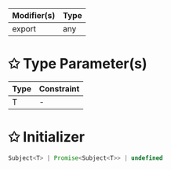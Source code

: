 | Modifier(s)                            | Type                     |
|----------------------------------------|--------------------------|
| export | any |

# &#10025; Type Parameter(s)

| Type | Constraint |
| ---- | ---------- |
| T    | -          |

# &#10025; Initializer

```ts
Subject<T> | Promise<Subject<T>> | undefined
```
